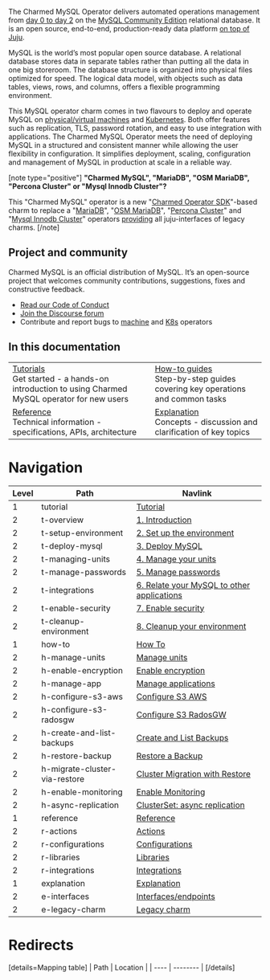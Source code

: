 The Charmed MySQL Operator delivers automated operations management from [day 0 to day 2](https://codilime.com/blog/day-0-day-1-day-2-the-software-lifecycle-in-the-cloud-age/) on the [MySQL Community Edition](https://www.mysql.com/products/community/) relational database. It is an open source, end-to-end, production-ready data platform [on top of Juju](https://juju.is/).

MySQL is the world’s most popular open source database. A relational database stores data in separate tables rather than putting all the data in one big storeroom. The database structure is organized into physical files optimized for speed. The logical data model, with objects such as data tables, views, rows, and columns, offers a flexible programming environment.

This MySQL operator charm comes in two flavours to deploy and operate MySQL on [physical/virtual machines](https://github.com/canonical/mysql-operator) and [Kubernetes](https://github.com/canonical/mysql-k8s-operator). Both offer features such as replication, TLS, password rotation, and easy to use integration with applications. The Charmed MySQL Operator meets the need of deploying MySQL in a structured and consistent manner while allowing the user flexibility in configuration. It simplifies deployment, scaling, configuration and management of MySQL in production at scale in a reliable way.

[note type="positive"]
**"Charmed MySQL", "MariaDB", "OSM MariaDB", "Percona Cluster" or "Mysql Innodb Cluster"?**

This "Charmed MySQL" operator is a new "[Charmed Operator SDK](https://juju.is/docs/sdk)"-based charm to replace a "[MariaDB](https://charmhub.io/mariadb)", "[OSM MariaDB](https://charmhub.io/charmed-osm-mariadb-k8s)", "[Percona Cluster](https://charmhub.io/percona-cluster)" and "[Mysql Innodb Cluster](https://charmhub.io/mysql-innodb-cluster)" operators [providing](/t/charmed-mysql-k8s-explanations-interfaces-endpoints/10250) all juju-interfaces of legacy charms.
[/note]

## Project and community

Charmed MySQL is an official distribution of MySQL. It’s an open-source project that welcomes community contributions, suggestions, fixes and constructive feedback.
- [Read our Code of Conduct](https://ubuntu.com/community/code-of-conduct)
- [Join the Discourse forum](/tag/mysql)
- Contribute and report bugs to [machine](https://github.com/canonical/mysql-operator) and [K8s](https://github.com/canonical/mysql-operator) operators

## In this documentation

| | |
|--|--|
|  [Tutorials](/t/charmed-mysql-tutorial-overview/9922)</br>  Get started - a hands-on introduction to using Charmed MySQL operator for new users </br> |  [How-to guides](/t/charmed-mysql-how-to-manage-units/9904) </br> Step-by-step guides covering key operations and common tasks |
| [Reference](https://charmhub.io/mysql/actions) </br> Technical information - specifications, APIs, architecture | [Explanation](/t/charmed-mysql-k8s-explanations-interfaces-endpoints/10250) </br> Concepts - discussion and clarification of key topics  |

# Navigation

| Level | Path                          | Navlink                                                                                    |
|-------|-------------------------------|--------------------------------------------------------------------------------------------|
| 1     | tutorial                      | [Tutorial]()                                                                               |
| 2     | t-overview                    | [1. Introduction](/t/charmed-mysql-tutorial-overview/9922)                                 |
| 2     | t-setup-environment           | [2. Set up the environment](/t/charmed-mysql-tutorial-setup-environment/9924)              |
| 2     | t-deploy-mysql                | [3. Deploy MySQL](/t/charmed-mysql-tutorial-deploy-mysql/9912)                             |
| 2     | t-managing-units              | [4. Manage your units](/t/charmed-mysql-tutorial-managing-units/9920)                      |
| 2     | t-manage-passwords            | [5. Manage passwords](/t/charmed-mysql-tutorial-manage-passwords/9918)                     |
| 2     | t-integrations                | [6. Relate your MySQL to other applications](/t/charmed-mysql-tutorial-integrations/9916)  |
| 2     | t-enable-security             | [7. Enable security](/t/charmed-mysql-tutorial-enable-security/9914)                       |
| 2     | t-cleanup-environment         | [8. Cleanup your environment](/t/charmed-mysql-tutorial-cleanup-environment/9910)          |
| 1     | how-to                        | [How To]()                                                                                 |
| 2     | h-manage-units                | [Manage units](/t/charmed-mysql-how-to-manage-units/9904)                                  |
| 2     | h-enable-encryption           | [Enable encryption](/t/charmed-mysql-how-to-enable-encryption/9898)                        |
| 2     | h-manage-app                  | [Manage applications](/t/charmed-mysql-how-to-manage-app/9902)                             |
| 2     | h-configure-s3-aws                | [Configure S3 AWS](/t/charmed-mysql-how-to-configure-s3-for-aws/9894)   |
| 2     | h-configure-s3-radosgw  | [Configure S3 RadosGW](/t/charmed-mysql-how-to-configure-s3-for-radosgw/10318)  |
| 2     | h-create-and-list-backups     | [Create and List Backups](/t/charmed-mysql-how-to-create-and-list-backups/9896)            |
| 2     | h-restore-backup              | [Restore a Backup](/t/charmed-mysql-how-to-restore-backup/9908)                            |
| 2     | h-migrate-cluster-via-restore | [Cluster Migration with Restore](/t/charmed-mysql-how-to-migrate-cluster-via-restore/9906) |
| 2     | h-enable-monitoring           | [Enable Monitoring](/t/charmed-mysql-how-to-enable-monitoring/9900)                        |
| 2     | h-async-replication           | [ClusterSet: async replication](/t/charmed-mysql-how-to-clusterset-async-replication/10931)                        |
| 1     | reference                     | [Reference]()                                                                              |
| 2     | r-actions                     | [Actions](https://charmhub.io/mysql/actions)                                               |
| 2     | r-configurations              | [Configurations](https://charmhub.io/mysql/configure)                                      |
| 2     | r-libraries                   | [Libraries](https://charmhub.io/mysql/libraries/helpers)                                   |
| 2     | r-integrations                   | [Integrations](https://charmhub.io/mysql/integrations)                                   |
| 1     | explanation                    | [Explanation]()                                                                                                      |
| 2     | e-interfaces                | [Interfaces/endpoints](/t/charmed-mysql-explanations-interfaces-endpoints/10250) |
| 2     | e-legacy-charm  | [Legacy charm](/t/charmed-mysql-explanations-legacy-charm/10788) |

# Redirects

[details=Mapping table]
| Path | Location |
| ---- | -------- |
[/details]